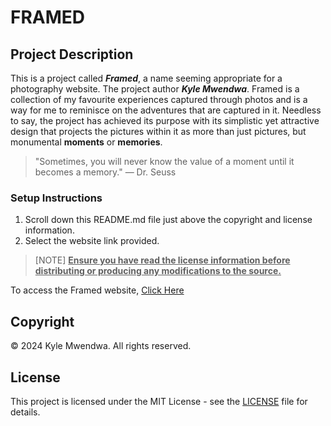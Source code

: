# FRAMED 


## Project Description 

This is a project called ***Framed***, a name seeming appropriate for a photography website. The project author ***Kyle Mwendwa***. 
Framed is a collection of my favourite experiences captured through photos and is a way for me to reminisce on the adventures that 
are captured in it. Needless to say, the project has achieved its purpose with its simplistic yet attractive design that projects 
the pictures within it as more than just pictures, but monumental **moments** or **memories**.
>"Sometimes, you will never know the value of a moment until it becomes a memory." — Dr. Seuss

### Setup Instructions 

1. Scroll down this README.md file just above the copyright and license information.
2. Select the website link provided.

>[NOTE]
>**<ins>Ensure you have read the license information before distributing or producing any modifications to the source.</ins>**
 

To access the Framed website, [Click Here](https://itzzzkay.github.io/Projects/)

## Copyright

© 2024 Kyle Mwendwa. All rights reserved.
## License

This project is licensed under the MIT License - see the [LICENSE](./LICENSE.txt) file for details.


